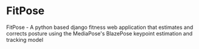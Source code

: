 # FitPose
FitPose - A python based django fitness web application that estimates and corrects posture using the MediaPose's BlazePose keypoint estimation and tracking model
